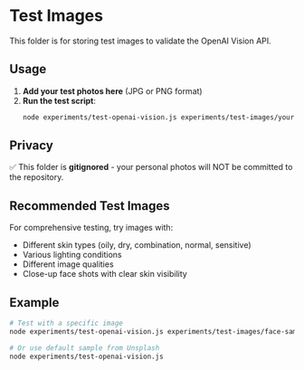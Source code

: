 # Test Images

This folder is for storing test images to validate the OpenAI Vision API.

## Usage

1. **Add your test photos here** (JPG or PNG format)
2. **Run the test script**:
   ```bash
   node experiments/test-openai-vision.js experiments/test-images/your-photo.jpg
   ```

## Privacy

✅ This folder is **gitignored** - your personal photos will NOT be committed to the repository.

## Recommended Test Images

For comprehensive testing, try images with:
- Different skin types (oily, dry, combination, normal, sensitive)
- Various lighting conditions
- Different image qualities
- Close-up face shots with clear skin visibility

## Example

```bash
# Test with a specific image
node experiments/test-openai-vision.js experiments/test-images/face-sample-1.jpg

# Or use default sample from Unsplash
node experiments/test-openai-vision.js
```
